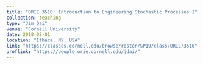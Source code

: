 ```yaml
---
title: "ORIE 3510: Introduction to Engineering Stochastic Processes I"
collection: teaching
type: "Jim Dai"
venue: "Cornell University"
date: 2018-08-01
location: "Ithaca, NY, USA"
link: "https://classes.cornell.edu/browse/roster/SP19/class/ORIE/3510"
proflink: "https://people.orie.cornell.edu/jdai/"
---
```

